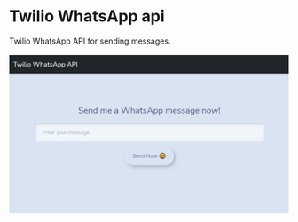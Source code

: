 # Twilio WhatsApp api
Twilio WhatsApp API for sending messages. <br><br>
<img src="https://github.com/SanskritiKushik5/Twilio-api/blob/main/Capture00.PNG">
